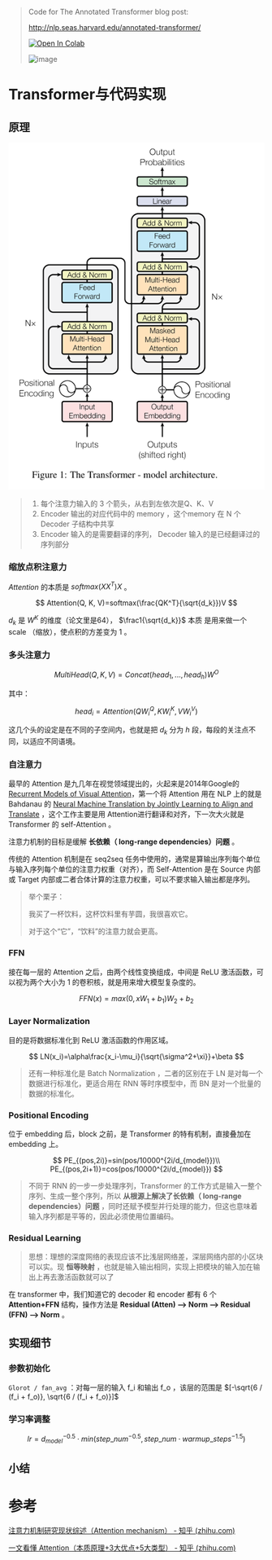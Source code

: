 > Code for The Annotated Transformer blog post:
>
> http://nlp.seas.harvard.edu/annotated-transformer/
>
> [![Open In Colab](https://colab.research.google.com/assets/colab-badge.svg)](https://colab.research.google.com/github/harvardnlp/annotated-transformer/blob/master/AnnotatedTransformer.ipynb)
>
> 
>
> ![image](https://user-images.githubusercontent.com/35882/166251887-9da909a9-660b-45a9-ae72-0aae89fb38d4.png)



# Transformer与代码实现

## 原理

![image-20240423151703296](Transformer.assets/image-20240423151703296.png)

> 1. 每个注意力输入的 3 个箭头，从右到左依次是Q、K、V
> 2. Encoder  输出的对应代码中的 memory ，这个memory 在 N 个 Decoder 子结构中共享
> 3. Encoder  输入的是需要翻译的序列， Decoder 输入的是已经翻译过的序列部分

### 缩放点积注意力

$Attention$ 的本质是 $softmax(XX^T)X$ 。

$$
Attention(Q, K, V)=softmax(\frac{QK^T}{\sqrt{d_k}})V
$$

$d_k$ 是 $W^K$ 的维度（论文里是64）， $\frac1{\sqrt{d_k}}$ 本质 是用来做一个 scale （缩放），使点积的方差变为 1 。

### 多头注意力

$$
MultiHead(Q, K, V)=Concat(head_1, ..., head_h)W^O
$$

其中：

$$
head_i=Attention(QW_i^Q, KW_i^K, VW_i^V)
$$

这几个头的设定是在不同的子空间内，也就是把 $d_k$ 分为 $h$ 段，每段的关注点不同，以适应不同语境。

### 自注意力

最早的 Attention 是九几年在视觉领域提出的，火起来是2014年Google的 [Recurrent Models of Visual Attention](https://arxiv.org/pdf/1406.6247.pdf)，第一个将 Attention 用在 NLP 上的就是 Bahdanau 的 [Neural Machine Translation by Jointly Learning to Align and Translate](https://arxiv.org/pdf/1409.0473.pdf) ，这个工作主要是用 Attention进行翻译和对齐，下一次大火就是 Transformer 的 self-Attention 。

注意力机制的目标是缓解 **长依赖（ long-range dependencies）问题** 。

传统的 Attention 机制是在 seq2seq 任务中使用的，通常是算输出序列每个单位与输入序列每个单位的注意力权重（对齐），而 Self-Attention 是在 Source 内部或 Target 内部或二者合体计算的注意力权重，可以不要求输入输出都是序列。

>  举个栗子：
>
>  我买了一杯饮料，这杯饮料里有芋圆，我很喜欢它。
>
>  对于这个“它”，“饮料”的注意力就会更高。

### FFN

  接在每一层的 Attention 之后，由两个线性变换组成，中间是 ReLU 激活函数，可以视为两个大小为 1 的卷积核，就是用来增大模型复杂度的。

$$
FFN(x)=max(0,xW_1+b_1)W_2+b_2
$$

### Layer Normalization

目的是将数据标准化到 ReLU 激活函数的作用区域。

$$
LN(x_i)=\alpha\frac{x_i-\mu_i}{\sqrt{\sigma^2+\xi}}+\beta
$$

> 还有一种标准化是 Batch Normalization ，二者的区别在于 LN 是对每一个数据进行标准化，更适合用在 RNN 等时序模型中，而 BN 是对一个批量的数据的标准化。

### Positional Encoding

位于 embedding 后，block 之前，是 Transformer 的特有机制，直接叠加在 embedding 上。

$$
PE_{(pos,2i)}=sin(pos/10000^{2i/d_{model}})\\
PE_{(pos,2i+1)}=cos(pos/10000^{2i/d_{model}})
$$

> 不同于 RNN 的一步一步处理序列，Transformer 的工作方式是输入一整个序列、生成一整个序列，所以 **从根源上解决了长依赖（ long-range dependencies）问题** ，同时还赋予模型并行处理的能力，但这也意味着输入序列都是平等的，因此必须使用位置编码。

### Residual Learning

> 思想：理想的深度网络的表现应该不比浅层网络差，深层网络内部的小区块可以实。现 **恒等映射** ，也就是输入输出相同，实现上把模块的输入加在输出上再去激活函数就可以了

在 transformer 中，我们知道它的 decoder 和 encoder 都有 6 个 **Attention+FFN** 结构，操作方法是 **Residual (Atten) --> Norm --> Residual (FFN) --> Norm** 。

## 实现细节

### 参数初始化

`Glorot / fan_avg` ：对每一层的输入 f_i 和输出 f_o ，该层的范围是 $[-\sqrt{6 / (f_i + f_o)}, \sqrt{6 / (f_i + f_o)}]$

### 学习率调整

$$
lr=d^{−0.5}_{model}\cdot min(step\_num^{−0.5},step\_num\cdot warmup\_steps^{−1.5})
$$


## 小结

# 参考

[注意力机制研究现状综述（Attention mechanism） - 知乎 (zhihu.com)](https://zhuanlan.zhihu.com/p/361893386)

[一文看懂 Attention（本质原理+3大优点+5大类型） - 知乎 (zhihu.com)](https://zhuanlan.zhihu.com/p/91839581)